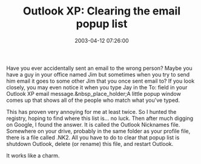 ﻿---
layout: post
title: "Outlook XP: Clearing the email popup list"
comments: false
date: 2003-04-12 07:26:00
categories:
 - Technology
subtext-id: ee017197-5e5b-4b50-a047-66d2d0f887e3
alias: /blog/Outlook-XP-Clearing-the-email-popup-list.aspx
---


Have you ever accidentally sent an email to the wrong person? Maybe you have a guy in your office named Jim but sometimes when you try to send him email it goes to some other Jim that you once sent email to? If you look closely, you may even notice it when you type Jay in the To: field in your Outlook XP email message.&nbsp_place_holder;A little popup window comes up that shows all of the people who match what you've typed. 

This has proven very annoying for me at least twice. So I hunted the registry, hoping to find where this list is... no luck. Then after much digging on Google, I found the answer. It is called the Outlook Nicknames file. Somewhere on your drive, probably in the same folder as your profile file, there is a file called <profilename>.NK2. All you have to do to clear that popup list is shutdown Outlook, delete (or rename) this file, and restart Outlook.

It works like a charm.
